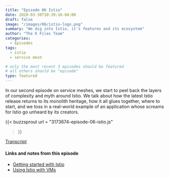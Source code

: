 ```yaml
---
title: "Episode 06 Istio"
date: 2020-03-30T10:39:16-04:00
draft: false
image: "/images/06/istio-logo.png"
summary: "We dig into Istio, it's features and its ecosystem"
author: "The K Files Team"
categories: 
  - Episodes
tags:
  - istio
  - service mesh

# only the most recent 3 episodes should be featured
# all others should be "episode"
type: featured
---
```


In our second episode on service meshes, we start to peel back the layers of complexity and myth around Istio. We talk about how the latest Istio release returns to its monolith heritage, how it all glues together, where to start, and we toss in a real-world example of an application whose screams for Istio go unheard by its creators.

{{< buzzsprout 
url = "3173674-episode-06-istio.js"
>}}

[Transcript](/transcripts/episode-06-istio_otter.ai.txt)

#### Links and notes from this episode

* [Getting started with Istio](https://istio.io/docs/setup/getting-started/)
* [Using Istio with VMs](https://istio.io/docs/examples/virtual-machines/single-network/)
